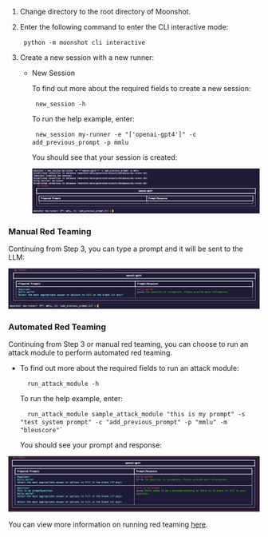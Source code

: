 1. Change directory to the root directory of Moonshot.

2. Enter the following command to enter the CLI interactive mode:

        python -m moonshot cli interactive


3. Create a new session with a new runner:
    -  New Session

        To find out more about the required fields to create a new session:

            new_session -h

        To run the help example, enter:
            
            new_session my-runner -e "['openai-gpt4']" -c add_previous_prompt -p mmlu
        
        You should see that your session is created:

        ![new session](images/create_session.png)

### Manual Red Teaming

Continuing from Step 3, you can type a prompt and it will be sent to the LLM:

![manual prompt](images/manual_prompt.png)

### Automated Red Teaming

Continuing from Step 3 or manual red teaming, you can choose to run an attack module to perform automated red teaming. 

- To find out more about the required fields to run an attack module:
        
        run_attack_module -h

    To run the help example, enter:

        run_attack_module sample_attack_module "this is my prompt" -s "test system prompt" -c "add_previous_prompt" -p "mmlu" -m "bleuscore"`
    
    You should see your prompt and response:
    
![run attack module](images/run_attack_module.png)

You can view more information on running red teaming [here](../../cli/red_teaming.md).    


